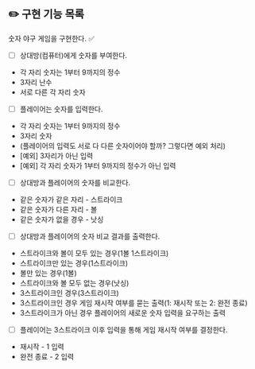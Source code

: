 ## ✏️ 구현 기능 목록

숫자 야구 게임을 구현한다. ✅

- [ ] 상대방(컴퓨터)에게 숫자를 부여한다.
- 각 자리 숫자는 1부터 9까지의 정수
- 3자리 난수
- 서로 다른 각 자리 숫자

- [ ] 플레이어는 숫자를 입력한다.
- 각 자리 숫자는 1부터 9까지의 정수
- 3자리 숫자
- (플레이어의 입력도 서로 다 다른 숫자이어야 할까? 그렇다면 예외 처리)
- [예외] 3자리가 아닌 입력
- [예외] 각 자리 숫자가 1부터 9까지의 정수가 아닌 입력

- [ ] 상대방과 플레이어의 숫자를 비교한다.
- 같은 숫자가 같은 자리 - 스트라이크
- 같은 숫자가 다른 자리 - 볼
- 같은 숫자가 없을 경우 - 낫싱

- [ ] 상대방과 플레이어의 숫자 비교 결과를 출력한다.
- 스트라이크와 볼이 모두 있는 경우(1볼 1스트라이크)
- 스트라이크만 있는 경우(1스트라이크)
- 볼만 있는 경우(1볼)
- 스트라이크와 볼 모두 없는 경우(낫싱)
- 3스트라이크인 경우(3스트라이크)
- 3스트라이크인 경우 게임 재시작 여부를 묻는 출력(1: 재시작 또는 2: 완전 종료)
- 3스트라이크가 아닌 경우 플레이어의 새로운 숫자 입력을 요구하는 출력

- [ ] 플레이어는 3스트라이크 이후 입력을 통해 게임 재시작 여부를 결정한다.
- 재시작 - 1 입력
- 완전 종료 - 2 입력